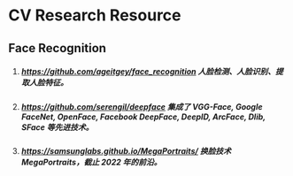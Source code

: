 # CV Research Resource

## Face Recognition
1. ##### <https://github.com/ageitgey/face_recognition> 人脸检测、人脸识别、提取人脸特征。
2. ##### <https://github.com/serengil/deepface> 集成了 VGG-Face, Google FaceNet, OpenFace, Facebook DeepFace, DeepID, ArcFace, Dlib, SFace 等先进技术。
3. ##### <https://samsunglabs.github.io/MegaPortraits/> 换脸技术 MegaPortraits，截止 2022 年的前沿。

